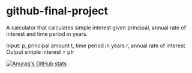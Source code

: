 # github-final-project

A calculator that calculates simple interest given principal, annual rate of interest and time period in years.

Input:
   p, principal amount
   t, time period in years
   r, annual rate of interest
Output
   simple interest = p*t*r


[![Anurag's GitHub stats](https://github-readme-stats.vercel.app/api?username=pepper-mill)](https://github.com/anuraghazra/github-readme-stats)
